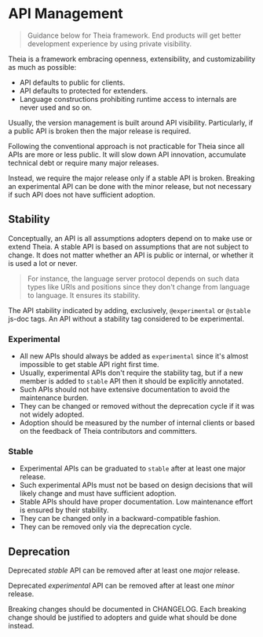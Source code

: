 # API Management

> Guidance below for Theia framework. End products will get better development experience by using private visibility.

Theia is a framework embracing openness, extensibility, and customizability as much as possible:
- API defaults to public for clients.
- API defaults to protected for extenders.
- Language constructions prohibiting runtime access to internals are never used and so on.

Usually, the version management is built around API visibility.
Particularly, if a public API is broken then the major release is required.

Following the conventional approach is not practicable for Theia since all APIs are more or less public.
It will slow down API innovation, accumulate technical debt or require many major releases.

Instead, we require the major release only if a stable API is broken.
Breaking an experimental API can be done with the minor release,
but not necessary if such API does not have sufficient adoption.

## Stability

Conceptually, an API is all assumptions adopters depend on to make use or extend Theia.
A stable API is based on assumptions that are not subject to change.
It does not matter whether an API is public or internal, or whether it is used a lot or never.

> For instance, the language server protocol depends on such data types like URIs and positions
since they don't change from language to language. It ensures its stability.

The API stability indicated by adding, exclusively, `@experimental` or `@stable` js-doc tags.
An API without a stability tag considered to be experimental.

### Experimental

- All new APIs should always be added as `experimental`
since it's almost impossible to get stable API right first time.
- Usually, experimental APIs don't require the stability tag,
but if a new member is added to `stable` API then it should be explicitly annotated.
- Such APIs should not have extensive documentation to avoid the maintenance burden.
- They can be changed or removed without the deprecation cycle if it was not widely adopted.
- Adoption should be measured by the number of internal clients or based on the feedback of Theia contributors and committers.

### Stable

- Experimental APIs can be graduated to `stable` after at least one major release.
- Such experimental APIs must not be based on design decisions that will likely change
and must have sufficient adoption.
- Stable APIs should have proper documentation.
Low maintenance effort is ensured by their stability.
- They can be changed only in a backward-compatible fashion.
- They can be removed only via the deprecation cycle.

## Deprecation

Deprecated *stable* API can be removed after at least one *major* release.

Deprecated *experimental* API can be removed after at least one *minor* release.

Breaking changes should be documented in CHANGELOG. Each breaking change should be justified to adopters
and guide what should be done instead.

